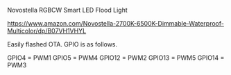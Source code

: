 Novostella RGBCW Smart LED Flood Light

https://www.amazon.com/Novostella-2700K-6500K-Dimmable-Waterproof-Multicolor/dp/B07VH1VHYL

Easily flashed OTA.  GPIO is as follows.

GPIO4 = PWM1
GPIO5 = PWM4
GPIO12 = PWM2
GPIO13 = PWM5
GPIO14 = PWM3
